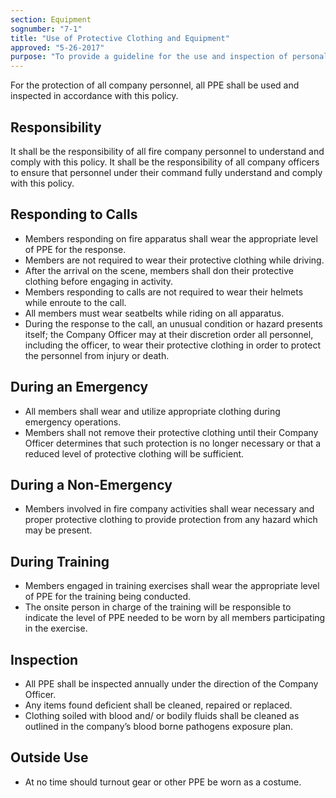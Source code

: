 ```yaml
---
section: Equipment
sognumber: "7-1"
title: "Use of Protective Clothing and Equipment"
approved: "5-26-2017"
purpose: "To provide a guideline for the use and inspection of personal protective equipment."
---
```


For the protection of all company personnel, all PPE shall be used and inspected in accordance with this policy.  

Responsibility
--------------

It shall be the responsibility of all fire company personnel to understand and comply with this policy.  It shall be the responsibility of all company officers to ensure that personnel under their command fully understand and comply with this policy.  

Responding to Calls
-------------------

* Members responding on fire apparatus shall wear the appropriate level of PPE for the response.  
* Members are not required to wear their protective clothing while driving.  
* After the arrival on the scene, members shall don their protective clothing before engaging in activity.  
* Members responding to calls are not required to wear their helmets while enroute to the call.  
* All members must wear seatbelts while riding on all apparatus.  
* During the response to the call, an unusual condition or hazard presents itself; the Company Officer may at their discretion order all personnel, including the officer, to wear their protective clothing in order to protect the personnel from injury or death.  

During an Emergency
-------------------

* All members shall wear and utilize appropriate clothing during emergency operations.
* Members shall not remove their protective clothing until their Company Officer determines that such protection is no longer necessary or that a reduced level of protective clothing will be sufficient.  

During a Non-Emergency
----------------------

* Members involved in fire company activities shall wear necessary and proper protective clothing to provide protection from any hazard which may be present. 

During Training
---------------  

* Members engaged in training exercises shall wear the appropriate level of PPE for the training being conducted.  
* The onsite person in charge of the training will be responsible to indicate the level of PPE needed to be worn by all members participating in the exercise.  

Inspection
----------

* All PPE shall be inspected annually under the direction of the Company Officer.  
* Any items found deficient shall be cleaned, repaired or replaced.  
* Clothing soiled with blood and/ or bodily fluids shall be cleaned as outlined in the company’s blood borne pathogens exposure plan.  

Outside Use 
-----------

* At no time should turnout gear or other PPE be worn as a costume.  
